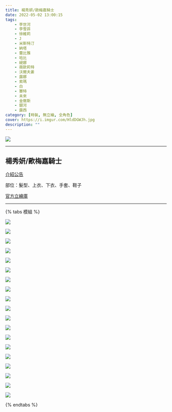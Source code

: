 ```yaml
---
title: 楊秀妍/歐梅嘉騎士
date: 2022-05-02 13:00:15
tags:
    - 李世河
    - 李雪菲
    - 徐維莉
    - J
    - 米斯特汀
    - 納塔
    - 蕾比雅
    - 哈比
    - 緹娜
    - 薇歐莉特
    - 沃爾夫姜
    - 露娜
    - 索瑪
    - 白
    - 賽特
    - 未來
    - 金徹斯
    - 銀河
    - 露西
category: [時裝, 無立繪, 全角色]
cover: https://i.imgur.com/HldDGWJh.jpg
description: ""
---
```


![](https://file.nexon.com/NxFile/download/FileDownloader.aspx?oidFile=4692794796480144593)


---
## 楊秀妍/歐梅嘉騎士

[介紹公告](https://cls.mangot5.com/game/cls/news/detail?contentNo=49101)

部位：髮型、上衣、下衣、手套、鞋子

[官方立繪庫](https://closers.nexon.com/Pds/FanSiteKit)

---

{% tabs 模組 %}
<!-- tab 李世河(Seha)-->
[![](https://i.imgur.com/nEcTpoOh.png)](https://i.imgur.com/nEcTpoO.png)
<!-- endtab -->
<!-- tab 李雪菲(Seulbi)-->
[![](https://i.imgur.com/bnbjfUWh.png)](https://i.imgur.com/bnbjfUW.png)
<!-- endtab -->
<!-- tab 徐維莉(Yuri)-->
[![](https://i.imgur.com/L7yCGRXh.png)](https://i.imgur.com/L7yCGRX.png)
<!-- endtab -->
<!-- tab J-->
[![](https://i.imgur.com/hQZf5p6h.png)](https://i.imgur.com/hQZf5p6.png)
<!-- endtab -->
<!-- tab 米斯特汀(Tein)-->
[![](https://i.imgur.com/0e8wfERh.png)](https://i.imgur.com/0e8wfER.png)
<!-- endtab -->
<!-- tab 納塔(Nata)-->
[![](https://i.imgur.com/pAtlp9Yh.png)](https://i.imgur.com/pAtlp9Y.png)
<!-- endtab -->
<!-- tab 蕾比雅(Levia)-->
[![](https://i.imgur.com/tSNyuJDh.png)](https://i.imgur.com/tSNyuJD.png)
<!-- endtab -->
<!-- tab 哈比(Harpy)-->
[![](https://i.imgur.com/p8n6Om8h.png)](https://i.imgur.com/p8n6Om8.png)
<!-- endtab -->
<!-- tab 緹娜(Tina)-->
[![](https://i.imgur.com/qTA5ymhh.png)](https://i.imgur.com/qTA5ymh.png)
<!-- endtab -->
<!-- tab 薇歐莉特(Violet)-->
[![](https://i.imgur.com/o56Xo4Gh.png)](https://i.imgur.com/o56Xo4G.png)
<!-- endtab -->
<!-- tab 沃爾夫姜(Wolfgang)-->
[![](https://i.imgur.com/bdBaKy1h.png)](https://i.imgur.com/bdBaKy1.png)
<!-- endtab -->
<!-- tab 露娜(Luna)-->
[![](https://i.imgur.com/NhwrR2Jh.png)](https://i.imgur.com/NhwrR2J.png)
<!-- endtab -->
<!-- tab 索瑪(Soma)-->
[![](https://i.imgur.com/ICvQDVVh.png)](https://i.imgur.com/ICvQDVV.png)
<!-- endtab -->
<!-- tab 白(Bai)-->
[![](https://i.imgur.com/d5bVtRHh.png)](https://i.imgur.com/d5bVtRH.png)
<!-- endtab -->
<!-- tab 賽特(Seth)-->
[![](https://i.imgur.com/5TL5BxSh.png)](https://i.imgur.com/5TL5BxS.png)
<!-- endtab -->
<!-- tab 未來(Mirae)-->
[![](https://i.imgur.com/1478coRh.png)](https://i.imgur.com/1478coR.png)
<!-- endtab -->
<!-- tab 徹斯(Chulsoo)-->
[![](https://i.imgur.com/nuCvBSJh.png)](https://i.imgur.com/nuCvBSJ.png)
<!-- endtab -->
<!-- tab 銀河(Eunha)-->
[![](https://i.imgur.com/KESv91xh.png)](https://i.imgur.com/KESv91x.png)
<!-- endtab -->
<!-- tab 露西(Lucy)-->
[![](https://i.imgur.com/yUI31Ekh.png)](https://i.imgur.com/yUI31Ek.png)
<!-- endtab -->
{% endtabs %}